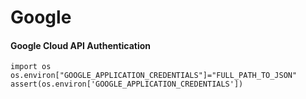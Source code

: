 # Google

#### Google Cloud API Authentication
```
import os
os.environ["GOOGLE_APPLICATION_CREDENTIALS"]="FULL_PATH_TO_JSON"
assert(os.environ['GOOGLE_APPLICATION_CREDENTIALS'])
```